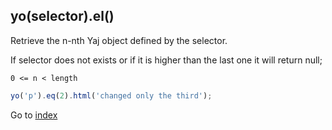 ## yo(selector).el()

Retrieve the n-nth Yaj object defined by the selector. 

If selector does not exists or if it is higher than the last one it will return null;

`0 <= n < length`

```javascript
yo('p').eq(2).html('changed only the third');
```

Go to [index](index.md)